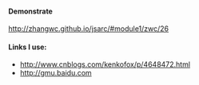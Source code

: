 #### Demonstrate
http://zhangwc.github.io/jsarc/#module1/zwc/26

#### Links I use:
- http://www.cnblogs.com/kenkofox/p/4648472.html
- http://gmu.baidu.com